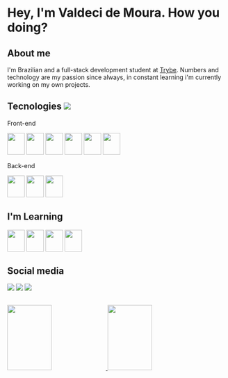 # Hey, I'm Valdeci de Moura. How you doing?

## About me
I'm Brazilian and a full-stack development student at [Trybe](https://www.betrybe.com/). Numbers and technology are my passion since always, in constant learning i'm currently working on my own projects.

## Tecnologies <img src="https://img.icons8.com/ios-filled/50/000000/under-construction.png" />

Front-end
<div>
  <img src="https://cdn.jsdelivr.net/gh/devicons/devicon/icons/javascript/javascript-original.svg" height="50px" width="40px" />
  <img src="https://cdn.jsdelivr.net/gh/devicons/devicon/icons/react/react-original.svg" height="50px" width="40px" />
  <img src="https://cdn.jsdelivr.net/gh/devicons/devicon/icons/html5/html5-original-wordmark.svg" height="50px" width="40px" />
  <img src="https://cdn.jsdelivr.net/gh/devicons/devicon/icons/css3/css3-original-wordmark.svg" height="50px" width="40px" />
  <img src="https://cdn.jsdelivr.net/gh/devicons/devicon/icons/redux/redux-original.svg" height="50px" width="40px" />
  <img src="https://cdn.jsdelivr.net/gh/devicons/devicon/icons/jest/jest-plain.svg" height="50px"width="40px" width="40px" />
</div>

Back-end
<div>
  <img src="https://cdn.jsdelivr.net/gh/devicons/devicon/icons/docker/docker-original-wordmark.svg" height="50px" width="40px" />
  <img src="https://cdn.jsdelivr.net/gh/devicons/devicon/icons/mysql/mysql-original-wordmark.svg" height="50px" width="40px" />
  <img src="https://cdn.jsdelivr.net/gh/devicons/devicon/icons/nodejs/nodejs-original-wordmark.svg" height="50px" width="40px" />
</div>

## I'm Learning 
<div>
  <img src="https://cdn.jsdelivr.net/gh/devicons/devicon/icons/java/java-original.svg" height="50px" width="40px" />
  <img src="https://cdn.jsdelivr.net/gh/devicons/devicon/icons/python/python-original.svg" height="50px" width="40px" />
  <img src="https://cdn.jsdelivr.net/gh/devicons/devicon/icons/nodejs/nodejs-original-wordmark.svg" height="50px" width="40px" />
  <img src="https://cdn.jsdelivr.net/gh/devicons/devicon/icons/typescript/typescript-original.svg" height="50px" width="40px" />
</div>


## Social media

<div>
  <a href="https://www.linkedin.com/in/valdeci97" target="_blank"><img src="https://img.icons8.com/color/48/000000/linkedin.png"/></a>
  <a href="mailto:moura97.valdeci@gmail.com" target="_blank"><img src="https://img.icons8.com/color/48/000000/gmail-new.png"/></a>
  <a><img src="https://img.icons8.com/fluency/48/000000/instagram-new.png" /></a>
</div>

##

<div>
  <a href="https://github.com/Valdeci97">
  <div>
    <img
        height="150px"
        width="45%"
        src="https://github-readme-stats.vercel.app/api?username=Valdeci97&show_icons=true&include_all_commits=true&count_private=true&theme=chartreuse-dark" />
    <img
        height="150px"
        src="https://github-readme-stats.vercel.app/api/top-langs/?username=Valdeci97&layout=compact&langs_count=16&theme=chartreuse-dark"
        width="45%" />
  </div>
</div>

